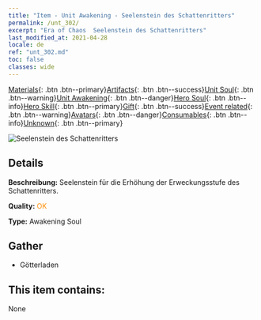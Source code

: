 ```yaml
---
title: "Item - Unit Awakening - Seelenstein des Schattenritters"
permalink: /unt_302/
excerpt: "Era of Chaos  Seelenstein des Schattenritters"
last_modified_at: 2021-04-28
locale: de
ref: "unt_302.md"
toc: false
classes: wide
---
```

 [Materials](/ItemsDE/){: .btn .btn--primary}[Artifacts](/ItemsDE/Artifacts/){: .btn .btn--success}[Unit Soul](/ItemsDE/UnitSoul/){: .btn .btn--warning}[Unit Awakening](/ItemsDE/UnitAwakening/){: .btn .btn--danger}[Hero Soul](/ItemsDE/HeroSoul/){: .btn .btn--info}[Hero Skill](/ItemsDE/HeroSkill/){: .btn .btn--primary}[Gift](/ItemsDE/Gift/){: .btn .btn--success}[Event related](/ItemsDE/Events/){: .btn .btn--warning}[Avatars](/ItemsDE/Avatars/){: .btn .btn--danger}[Consumables](/ItemsDE/Consumables/){: .btn .btn--info}[Unknown](/ItemsDE/Unknown/){: .btn .btn--primary}

 ![Seelenstein des Schattenritters](/images/u/tia_siwangqishi.jpg)

## Details
 **Beschreibung:** Seelenstein für die Erhöhung der Erweckungsstufe des Schattenritters.

 **Quality:** <span style="color: #FF8C00">OK</span>

 **Type:** Awakening Soul

## Gather

*    Götterladen 

## This item contains:

  None

